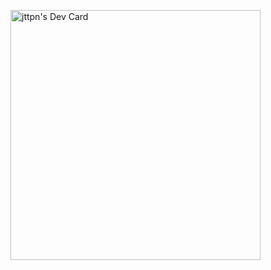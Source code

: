 <a href="https://app.daily.dev/jttpn"><img src="https://api.daily.dev/devcards/7daf7c9fcd8e417eac70600934b8f8ef.png?r=7xf" width="400" alt="jttpn's Dev Card"/></a>
